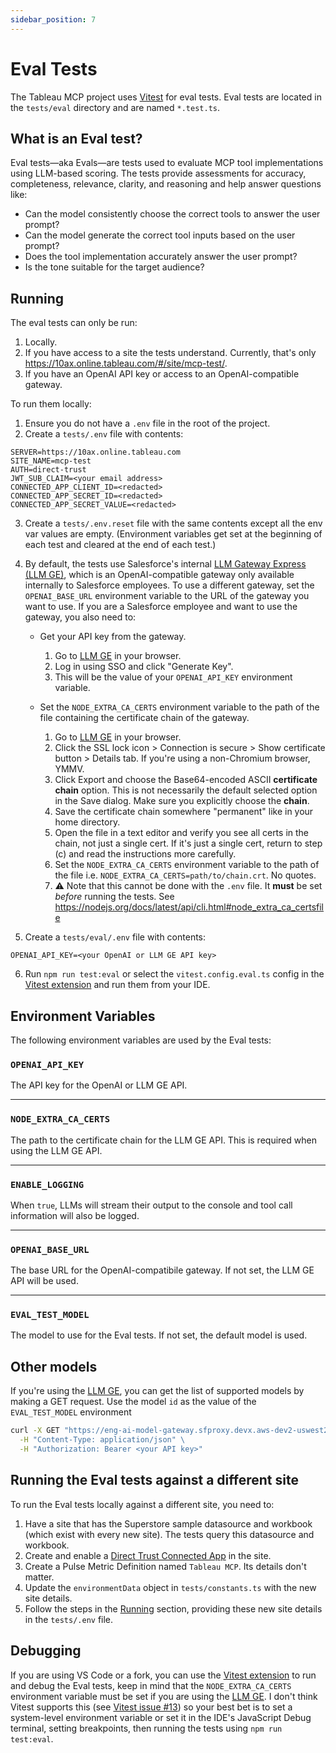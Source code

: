 ```yaml
---
sidebar_position: 7
---
```


# Eval Tests

The Tableau MCP project uses [Vitest][vitest] for eval tests. Eval tests are located in the
`tests/eval` directory and are named `*.test.ts`.

## What is an Eval test?

Eval tests—aka Evals—are tests used to evaluate MCP tool implementations using LLM-based scoring.
The tests provide assessments for accuracy, completeness, relevance, clarity, and reasoning and help
answer questions like:

- Can the model consistently choose the correct tools to answer the user prompt?
- Can the model generate the correct tool inputs based on the user prompt?
- Does the tool implementation accurately answer the user prompt?
- Is the tone suitable for the target audience?

## Running

The eval tests can only be run:

1. Locally.
2. If you have access to a site the tests understand. Currently, that's only
   https://10ax.online.tableau.com/#/site/mcp-test/.
3. If you have an OpenAI API key or access to an OpenAI-compatible gateway.

To run them locally:

1. Ensure you do not have a `.env` file in the root of the project.
2. Create a `tests/.env` file with contents:

```
SERVER=https://10ax.online.tableau.com
SITE_NAME=mcp-test
AUTH=direct-trust
JWT_SUB_CLAIM=<your email address>
CONNECTED_APP_CLIENT_ID=<redacted>
CONNECTED_APP_SECRET_ID=<redacted>
CONNECTED_APP_SECRET_VALUE=<redacted>
```

3. Create a `tests/.env.reset` file with the same contents except all the env var values are empty.
   (Environment variables get set at the beginning of each test and cleared at the end of each
   test.)

4. By default, the tests use Salesforce's internal [LLM Gateway Express (LLM
   GE)][llm-gateway-express], which is an OpenAI-compatible gateway only available internally to
   Salesforce employees. To use a different gateway, set the `OPENAI_BASE_URL` environment variable
   to the URL of the gateway you want to use. If you are a Salesforce employee and want to use the
   gateway, you also need to:

   - Get your API key from the gateway.

     1. Go to [LLM GE][llm-gateway-express] in your browser.
     2. Log in using SSO and click "Generate Key".
     3. This will be the value of your `OPENAI_API_KEY` environment variable.

   - Set the `NODE_EXTRA_CA_CERTS` environment variable to the path of the file containing the
     certificate chain of the gateway.

     1. Go to [LLM GE][llm-gateway-express] in your browser.
     2. Click the SSL lock icon > Connection is secure > Show certificate button > Details tab. If
        you're using a non-Chromium browser, YMMV.
     3. Click Export and choose the Base64-encoded ASCII **certificate chain** option. This is not
        necessarily the default selected option in the Save dialog. Make sure you explicitly choose
        the **chain**.
     4. Save the certificate chain somewhere "permanent" like in your home directory.
     5. Open the file in a text editor and verify you see all certs in the chain, not just a single
        cert. If it's just a single cert, return to step (c) and read the instructions more
        carefully.
     6. Set the `NODE_EXTRA_CA_CERTS` environment variable to the path of the file i.e.
        `NODE_EXTRA_CA_CERTS=path/to/chain.crt`. No quotes.
     7. ⚠️ Note that this cannot be done with the `.env` file. It **must** be set _before_ running
        the tests. See https://nodejs.org/docs/latest/api/cli.html#node_extra_ca_certsfile

5. Create a `tests/eval/.env` file with contents:

```
OPENAI_API_KEY=<your OpenAI or LLM GE API key>
```

6. Run `npm run test:eval` or select the `vitest.config.eval.ts` config in the [Vitest
   extension][vitest.explorer] and run them from your IDE.

## Environment Variables

The following environment variables are used by the Eval tests:

### `OPENAI_API_KEY`

The API key for the OpenAI or LLM GE API.

<hr />

### `NODE_EXTRA_CA_CERTS`

The path to the certificate chain for the LLM GE API. This is required when using the LLM GE API.

<hr />

### `ENABLE_LOGGING`

When `true`, LLMs will stream their output to the console and tool call information will also be
logged.

<hr />

### `OPENAI_BASE_URL`

The base URL for the OpenAI-compatibile gateway. If not set, the LLM GE API will be used.

<hr />

### `EVAL_TEST_MODEL`

The model to use for the Eval tests. If not set, the default model is used.

## Other models

If you're using the [LLM GE][llm-gateway-express], you can get the list of supported models by
making a GET request. Use the model `id` as the value of the `EVAL_TEST_MODEL` environment

```cmd
curl -X GET "https://eng-ai-model-gateway.sfproxy.devx.aws-dev2-uswest2.aws.sfdc.cl/v1/models" \
  -H "Content-Type: application/json" \
  -H "Authorization: Bearer <your API key>"
```

## Running the Eval tests against a different site

To run the Eval tests locally against a different site, you need to:

1. Have a site that has the Superstore sample datasource and workbook (which exist with every new
   site). The tests query this datasource and workbook.
2. Create and enable a [Direct Trust Connected App][connected-app] in the site.
3. Create a Pulse Metric Definition named `Tableau MCP`. Its details don't matter.
4. Update the `environmentData` object in `tests/constants.ts` with the new site details.
5. Follow the steps in the [Running](#running) section, providing these new site details in the
   `tests/.env` file.

## Debugging

If you are using VS Code or a fork, you can use the [Vitest extension][vitest.explorer] to run and
debug the Eval tests, keep in mind that the `NODE_EXTRA_CA_CERTS` environment variable must be set
if you are using the [LLM GE][llm-gateway-express]. I don't think Vitest supports this (see
[Vitest issue #13](https://github.com/rluvaton/vitest-vs-code-plugin/issues/13)) so your best bet is
to set a system-level environment variable or set it in the IDE's JavaScript Debug terminal, setting
breakpoints, then running the tests using `npm run test:eval`.

[vitest.explorer]: https://marketplace.visualstudio.com/items?itemName=vitest.explorer
[vitest]: https://vitest.dev/
[connected-app]: https://help.tableau.com/current/server/en-us/connected_apps_direct.htm
[llm-gateway-express]: https://eng-ai-model-gateway.sfproxy.devx.aws-dev2-uswest2.aws.sfdc.cl
